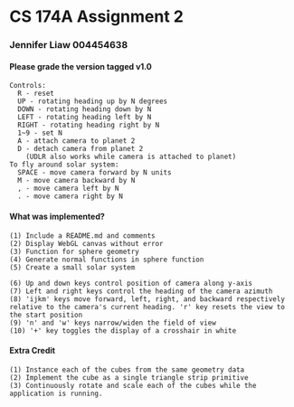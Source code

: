 # CS 174A Assignment 2

### Jennifer Liaw 004454638

#### Please grade the version tagged v1.0
    Controls:
      R - reset
      UP - rotating heading up by N degrees
      DOWN - rotating heading down by N
      LEFT - rotating heading left by N
      RIGHT - rotating heading right by N
      1~9 - set N
      A - attach camera to planet 2
      D - detach camera from planet 2
        (UDLR also works while camera is attached to planet)
    To fly around solar system:
      SPACE - move camera forward by N units
      M - move camera backward by N
      , - move camera left by N
      . - move camera right by N

#### What was implemented?
    (1) Include a README.md and comments
    (2) Display WebGL canvas without error
    (3) Function for sphere geometry
    (4) Generate normal functions in sphere function
    (5) Create a small solar system

    (6) Up and down keys control position of camera along y-axis
    (7) Left and right keys control the heading of the camera azimuth
    (8) 'ijkm' keys move forward, left, right, and backward respectively relative to the camera's current heading. 'r' key resets the view to the start position
    (9) 'n' and 'w' keys narrow/widen the field of view
    (10) '+' key toggles the display of a crosshair in white

#### Extra Credit
    (1) Instance each of the cubes from the same geometry data
    (2) Implement the cube as a single triangle strip primitive
    (3) Continuously rotate and scale each of the cubes while the application is running.
